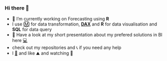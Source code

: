 ### Hi there 👋


- 🔭 I’m currently working on Forecasting using **R**
- I use [:m:](https://learn.microsoft.com/en-us/powerquery-m/) for data transformation, [**DAX**](https://learn.microsoft.com/en-us/dax/) and **R** for data visualisation and **SQL** for data query
- 👯 Have a look at my short presentation about my prefered solutions in BI here [:computer:](https://md3629.github.io/)
- check out my repositories and :telephone_receiver: if you need any help
- I [:hiking_boot:](https://www.komoot.com/user/1237165682049) and like :mountain: and watching :rugby_football:


